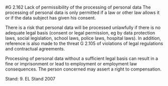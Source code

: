 #G 2.162 Lack of permissibility of the processing of personal data
The processing of personal data is only permitted if a law or other law allows it or if the data subject has given his consent.

There is a risk that personal data will be processed unlawfully if there is no adequate legal basis (consent or legal permission, eg by data protection laws, social legislation, school laws, police laws, hospital laws). In addition, reference is also made to the threat G 2.105 of violations of legal regulations and contractual agreements.

Processing of personal data without a sufficient legal basis can result in a fine or imprisonment or lead to employment or employment law consequences. The person concerned may assert a right to compensation.

Stand: 9. EL Stand 2007



